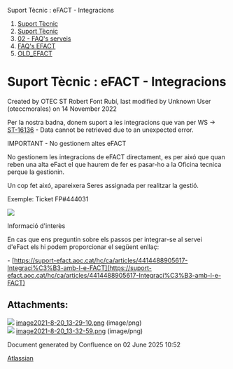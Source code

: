Suport Tècnic : eFACT - Integracions  

1.  [Suport Tècnic](index.md)
2.  [Suport Tècnic](13893782.md)
3.  [02 - FAQ's serveis](26313393.md)
4.  [FAQ's EFACT](30867754.md)
5.  [OLD\_EFACT](OLD_EFACT_118555120.md)

Suport Tècnic : eFACT - Integracions
====================================

Created by OTEC ST Robert Font Rubí, last modified by Unknown User (oteccmorales) on 14 November 2022

Per la nostra badna, donem suport a les integracions que van per WS →  [ST-16136](https://contacte.aoc.cat/browse/ST-16136?src=confmacro) - Data cannot be retrieved due to an unexpected error.

IMPORTANT - No gestionem altes eFACT

No gestionem les integracions de eFACT directament, es per aixó que quan reben una alta eFact el que haurem de fer es pasar-ho a la Oficina tecnica perque la gestionin.

Un cop fet aixó, apareixera Seres assignada per realitzar la gestió. 

Exemple: Ticket FP#444031

![](attachments/41524037/41524040.png)

  

Informació d'interès

En cas que ens preguntin sobre els passos per integrar-se al servei d'eFact els hi podem proporcionar el següent enllaç:

\- [https://suport-efact.aoc.cat/hc/ca/articles/4414488905617-Integraci%C3%B3-amb-l-e-FACT](https://suport-efact.aoc.cat/hc/ca/articles/4414488905617-Integraci%C3%B3-amb-l-e-FACT)

  

  

Attachments:
------------

![](images/icons/bullet_blue.gif) [image2021-8-20\_13-29-10.png](attachments/41524037/41524039.png) (image/png)  
![](images/icons/bullet_blue.gif) [image2021-8-20\_13-32-59.png](attachments/41524037/41524040.png) (image/png)  

Document generated by Confluence on 02 June 2025 10:52

[Atlassian](http://www.atlassian.com/)